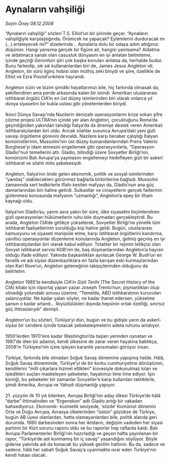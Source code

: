 # Aynaların vahşiliği

*Sezin Öney 08.12.2008*

<div class="taraf_structure_2col_1zq">
<div class="margen_n">



 <p>“Aynaların vahşiliği” sözleri T.S. Elliot’un bir şiirinde geçer. “Aynaların vahşiliğiyle karşılaştığında. Örümcek ne yapacak? Eylemlerini durduracak mı (...) erteleyecek mi?” dizelerinde... Aynalarla dolu bir odaya adım attığınızı düşünün. Hangi yansıma gerçek bir figüre ait, hangisi yanılsama? Aldatma ve aldatmaca sanatı olan casusluk dünyasını en iyi anlatan betimleme, içinde geçtiği <i>Gerontion </i>şiiri çok başka konuları anlatsa da, herhalde budur. Bunu farkedip, sık sık kullananlardan biri de, James Jesus Angleton idi. Angleton, bir sürü ilginç hobisi olan müthiş zeki biriydi ve şiire, özellikle de Elliot ve Ezra Pound’unkilere hayrandı. <br/><br/>Angleton sizin ve bizim şimdiki hayatlarımızı bile, hiç farkında olmasak da, şekillendiren ama perde arkasında kalan bir isimdi. Amerikan uluslararası istihbarat örgütü CIA’in en üst düzey isimlerinden biri olarak onlarca yıl dünya siyasetini bir kukla ustası gibi yönetenlerden biriydi. <br/><br/>İkinci Dünya Savaşı’nda Nazilerin denizaltı operasyonlarını krize sokan şifre çözme projesi ULTRA’nın içinde yer alan Angleton, çocukluğunu Roma’da geçirdiğinden yakından tanıdığı İtalya’da da direnişe destek veren Amerikalı istihbaratçılardan biri oldu. Ancak silahlar susunca Avrupa’daki yeni gizli savaşı örgütleme görevini devraldı. Nazilere karşı beraber çalıştığı İtalyan komünistlerinin, Mussolini’nin üst düzey kumandanlarından Prens Valerio Borghese’yi idam etmesini engellemek gibi operasyonlarla, “Operasyon Gladio”nun temellerini attı. Gladio, bilindiği üzere Sovyetler Birliği’nin, komünizmi Batı Avrupa’ya yaymasını engellemeyi hedefleyen gizli bir askerî istihbarat ve silahlı milis şebekesiydi. <br/><br/>Angleton, İtalya’nın önde gelen ekonomik, politik ve sosyal isimlerinden “yandaş” olabilecekleri görünmez bağlarla birbirilerine bağladı. Mussolini zamanında sert tedbirlerle iflahı kesilen mafyayı da, Gladio’nun ana güç damarlarından biri haline getirdi. Suikastlar ve cinayetlerin gerçek faillerinin gizlenmesi konusunda mafyanın “uzmanlığı”, Angleton’a epey bir ilham kaynağı oldu. <br/><br/>İtalya’nın Gladio’su, yarım asra yakın bir süre, ülke siyasetini biçimlendiren gizli operasyonları hükümetlerin ruhu bile duymadan gerçekleştirdi. Bu arada, Angleton CIA’de gittikçe yükselerek, Sovyetler Birliği’ne yönelik tüm istihbarat faaliyetlerinin sorulduğu kişi haline geldi. Bugün, uluslararası kamuoyunu ve siyaseti manipüle etme, karşı istihbarat örgütlerini kandırma, yanıltıcı operasyonlar düzenleme konularında Angleton, gelmiş geçmiş en iyi istihbaratçılardan biri olarak kabul ediliyor. Totaliter bir rejimin tetikçisi olan Sovyet istihbarat servisi KGB’nin de, baş düşmanlarından Angleton’a hayran olduğu ifade ediliyor. Yakında başkanlıktan ayrılacak George W. Bush’un en fanatik ve adı siyasi düzenbazlıklara en fazla karışan eski kurmaylarından olan Karl Rove’un, Angleton geleneğinin takipçilerinden olduğunu da belirtelim. <br/><br/>Angleton 1985’te kendisiyle <i>CIA’in Gizli Tarihi</i> (The Secret History of the CIA) kitabı için röportaj yapan yazar Joseph Trento’nun, pişmanlıkları olup olmadığı yolundaki sorusu üzerine, “Temelde, ABD istihbaratının kurucuları yalancıydılar. Ne kadar yalan söyler, ne kadar ihanet edersen, yükselme şansın o kadar artardı... İkiyüzlülükleri dışında hepsinin ortak özelliği, sınırsız güç ihtiraslarıydı” demişti. <br/><br/>Angleton’un bu sözleri, Türkiye’yi dün, bugün ve bu gidişle yarın da askerî-siyasi bir cendere içinde tutacak şebekeleşmelerin adeta ruhunu anlatıyor. <br/><br/>1950’lerden 1970’lere kadar Washington’da taşları yerinden oynatan ve 1987’de ölen bir adamın, kendi ülkesine de zarar veren hayatına baktıkça, 2008’in Türkiyesi’nin içine işleyen karanlık yansımaları görüyor insan. <br/><br/>Türkiye, farkında bile olmadan Soğuk Savaş dönemine yapışmış halde. Hâlâ, Soğuk Savaş döneminde, Türkiye’yi de bir korku cumhuriyetine dönüştüren, kendilerini “milli çıkarlara hizmet ettikleri” kisvesiyle dokunulmaz kılan ve işledikleri suçları maskeleyen şebekeler, hayatımızı lime lime ediyor. İşin komiği, bu şebekeler bir zamanlar Sovyetler’e karşı kullanılan taktiklerle, şimdi Amerika, Avrupa ve Yahudi düşmanlığı yapıyor. <br/><br/>21. yüzyılın ilk 10 yılı biterken, Avrupa Birliği’nin aday ülkesi Türkiye’de hâlâ “darbe” ihtimalinden ve “Ergenekon” adlı Gladio artığı bir vakadan bahsediyoruz. Ekonomik- kozmetik seviyede, ‘sözde’ Komünist dönemin Orta ve Doğu Avrupa, Avrasya ülkelerinden “üstün” gözükse de Türkiye, bugün AB üyesi olanlardan, hatta olamayanlardan bile, politik alanda geri durumda. 1980 darbesinden sonra her iktidarın, değişim vadeden her siyasi partinin bir Kürt sorunu raporu oldu ve bu raporlar hep raflarda kaldı. Batı Avrupa Parlamenterler Birliği’nin hazırladığı ve geçen hafta yayınlanan bir rapor, “Türkiye’de adı konmamış bir iç savaş” yaşandığını söylüyor. Böyle giderse yakında adı da konacak bu yüksek gerilim hattının. Bu da, sadece ve sadece, hâlâ her sabah Soğuk Savaş’a uyanmakta ısrar eden Türkiye’nin kendi hatası olacak.</p>

<br/>


<div id="taraf_not">
</div>

</div>


</div>
